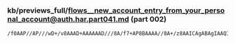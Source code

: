 ### kb/previews_full/flows__new_account_entry_from_your_personal_account@auth.har.part041.md (part 002)

```md
/f0AAP//AP///wD+/v8AAAD+AAAAAAD///8A/f7+AP8BAAAA//8A+/z8AAICAgABAgIAAQICAAMCAgD9/fw
```

```
